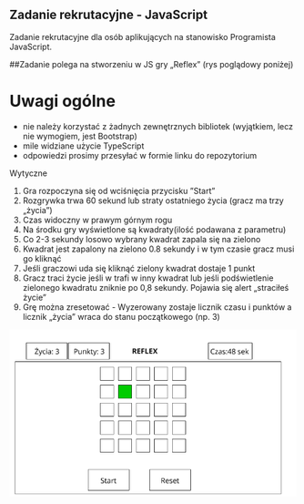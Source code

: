 ## Zadanie rekrutacyjne - JavaScript

Zadanie rekrutacyjne dla osób aplikujących na stanowisko Programista JavaScript.

##Zadanie polega na stworzeniu  w JS gry „Reflex” (rys poglądowy poniżej)

# Uwagi ogólne
- nie należy korzystać z żadnych zewnętrznych bibliotek (wyjątkiem, lecz nie wymogiem, jest Bootstrap)
- mile widziane użycie TypeScript
- odpowiedzi prosimy przesyłać w formie linku do repozytorium

Wytyczne
1)    Gra rozpoczyna się od wciśnięcia przycisku ”Start”
2)    Rozgrywka trwa 60 sekund lub straty ostatniego życia (gracz ma trzy  „życia”)
3)    Czas widoczny w prawym górnym rogu
4)    Na środku gry wyświetlone są kwadraty(ilość podawana z parametru)
5)    Co 2-3 sekundy losowo wybrany kwadrat zapala się na zielono
6)    Kwadrat jest zapalony na zielono 0.8 sekundy i w tym czasie gracz musi go kliknąć
7)    Jeśli graczowi uda się kliknąć zielony kwadrat dostaje 1 punkt
8)    Gracz traci życie jeśli w trafi w inny kwadrat lub jeśli podświetlenie zielonego kwadratu zniknie po  0,8 sekundy. Pojawia się alert „straciłeś życie”
9)    Grę można zresetować  - Wyzerowany zostaje licznik czasu  i punktów a licznik „życia” wraca do stanu początkowego (np. 3)

![](./img/makieta_rekrutacja.png)